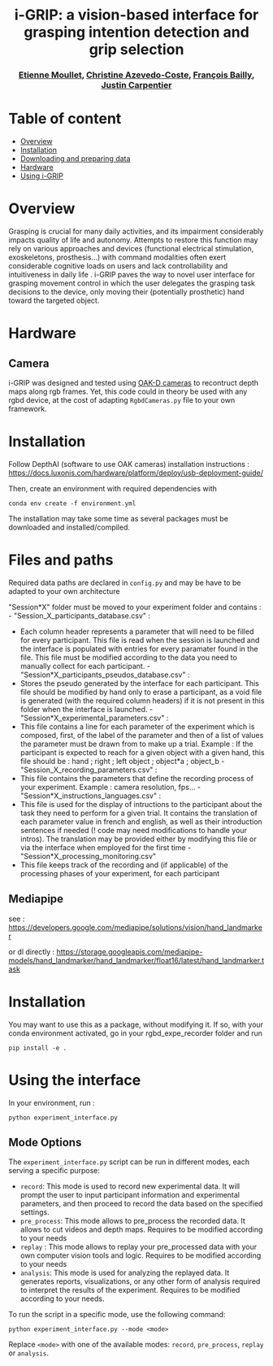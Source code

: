 <h1 align="center">
i-GRIP: a vision-based interface for grasping intention detection and grip selection
</h1>

<div align="center">
<h3>
<a href="https://github.com/emoullet">Etienne Moullet</a>,
<a href="http://imagine.enpc.fr/~aubrym/">Christine Azevedo-Coste</a>,
<a href="https://github.com/fbailly">François Bailly</a>,
<a href="https://jcarpent.github.io/">Justin Carpentier</a>
</h3>
</div>

<!-- # TODO -->
<!-- - Add the script for visualization. -->
<!-- - Upload the BOP zip files to gdrive. -->

# Table of content

- [Overview](#overview)
- [Installation](#installation)
- [Downloading and preparing data](#downloading-and-preparing-data)
- [Hardware](#hardware)
- [Using i-GRIP](#using-i-grip)

# Overview

Grasping is crucial for many daily activities, and its impairment considerably impacts quality of life and autonomy. Attempts to restore this function may rely on various approaches and devices (functional electrical stimulation, exoskeletons, prosthesis…) with command modalities often exert considerable cognitive loads on users and lack controllability and intuitiveness in daily life . i-GRIP paves the way to novel user interface for grasping movement control in which the user delegates the grasping task decisions to the device, only moving their (potentially prosthetic) hand toward the targeted object.

# Hardware

## Camera

i-GRIP was designed and tested using <a href="https://shop.luxonis.com/collections/oak-cameras-1">OAK-D cameras</a> to recontruct depth maps along rgb frames. Yet, this code could in theory be used with any rgbd device, at the cost of adapting `RgbdCameras.py` file to your own framework.

# Installation

Follow DepthAI (software to use OAK cameras) installation instructions : https://docs.luxonis.com/hardware/platform/deploy/usb-deployment-guide/

Then, create an environment with required dependencies with

```
conda env create -f environment.yml
```

The installation may take some time as several packages must be downloaded and installed/compiled.

# Files and paths

Required data paths are declared in `config.py` and may be have to be adapted to your own architecture

"Session*X" folder must be moved to your experiment folder and contains : - "Session_X_participants_database.csv" :
* Each column header represents a parameter that will need to be filled for every participant. This file is read when the session is launched and the interface is populated with entries for every paramater found in the file. This file must be modified according to the data you need to manually collect for each participant. - "Session*X_participants_pseudos_database.csv" :
* Stores the pseudo generated by the interface for each participant. This file should be modified by hand only to erase a participant, as a void file is generated (with the required column headers) if it is not present in this folder when the interface is launched. - "Session*X_experimental_parameters.csv" :
* This file contains a line for each parameter of the experiment which is composed, first, of the label of the parameter and then of a list of values the parameter must be drawn from to make up a trial. Example : If the participant is expected to reach for a given object with a given hand,
this file should be :
hand ; right ; left
object ; object*a ; object_b - "Session_X_recording_parameters.csv" :
* This file contains the parameters that define the recording process of your experiment. Example : camera resolution, fps... - "Session*X_instructions_languages.csv" :
* This file is used for the display of intructions to the participant about the task they need to perform for a given trial. It contains the translation of each parameter value in french and english, as well as their introduction sentences if needed (! code may need modifications to
handle your intros). The translation may be provided either by modifying this file or via the interface when employed for the first time - "Session*X_processing_monitoring.csv"
* This file keeps track of the recording and (if applicable) of the processing phases of your experiment, for each participant

## Mediapipe

see : https://developers.google.com/mediapipe/solutions/vision/hand_landmarker

or dl directly :
https://storage.googleapis.com/mediapipe-models/hand_landmarker/hand_landmarker/float16/latest/hand_landmarker.task

# Installation

You may want to use this as a package, without modifying it. If so, with your conda environment activated, go in your rgbd_expe_recorder folder and run

```
pip install -e .
```

# Using the interface

In your environment, run :

```
python experiment_interface.py
```

## Mode Options

The `experiment_interface.py` script can be run in different modes, each serving a specific purpose:

- `record`: This mode is used to record new experimental data. It will prompt the user to input participant information and experimental parameters, and then proceed to record the data based on the specified settings.
- `pre_process`: This mode allows to pre_process the recorded data. It allows to cut videos and depth maps. Requires to be modified according to your needs
- `replay` : This mode allows to replay your pre_processed data with your own computer vision tools and logic. Requires to be modified according to your needs
- `analysis`: This mode is used for analyzing the replayed data. It generates reports, visualizations, or any other form of analysis required to interpret the results of the experiment. Requires to be modified according to your needs.

To run the script in a specific mode, use the following command:

```
python experiment_interface.py --mode <mode>
```

Replace `<mode>` with one of the available modes: `record`, `pre_process`, `replay` or `analysis`.
